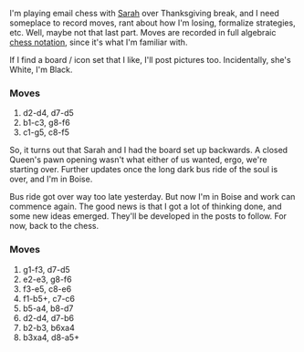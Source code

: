 <!--
title: Email chess: Sarah and Frank, 20 Nov. 2004
created: 20 November 2004 - 1:27 pm
updated: 27 November 2004 - 11:55 am
slug: email-chess
tags: play
-->

I'm playing email chess with [Sarah][] over Thanksgiving break, and I need someplace to record moves, rant about how I'm losing, formalize strategies, etc. Well, maybe not that last part. Moves are recorded in full algebraic [chess notation][], since it's what I'm familiar with.

If I find a board / icon set that I like, I'll post pictures too. Incidentally, she's White, I'm Black.

### Moves ###

1. d2-d4, d7-d5
2. b1-c3, g8-f6
3. c1-g5, c8-f5

So, it turns out that Sarah and I had the board set up backwards. A closed Queen's pawn opening wasn't what either of us wanted, ergo, we're starting over. Further updates once the long dark bus ride of the soul is over, and I'm in Boise.

Bus ride got over way too late yesterday. But now I'm in Boise and work can commence again. The good news is that I got a lot of thinking done, and some new ideas emerged. They'll be developed in the posts to follow. For now, back to the chess.

### Moves ###

1. g1-f3, d7-d5
2. e2-e3, g8-f6
3. f3-e5, c8-e6
4. f1-b5+, c7-c6
5. b5-a4, b8-d7
6. d2-d4, d7-b6
7. b2-b3, b6xa4
8. b3xa4, d8-a5+


[Sarah]: http://sparkticus.deviantart.com/ "Sarah Park (deviantART): sparkticus"

[chess notation]: http://www.jaderiver.com/chess/notate.html "J. Duif Calvin: Chess Notation"
